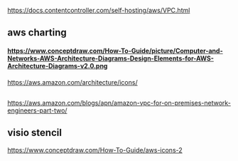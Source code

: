 https://docs.contentcontroller.com/self-hosting/aws/VPC.html

## aws charting
#### https://www.conceptdraw.com/How-To-Guide/picture/Computer-and-Networks-AWS-Architecture-Diagrams-Design-Elements-for-AWS-Architecture-Diagrams-v2.0.png

#### 
https://aws.amazon.com/architecture/icons/


##
https://aws.amazon.com/blogs/apn/amazon-vpc-for-on-premises-network-engineers-part-two/


## visio stencil
https://www.conceptdraw.com/How-To-Guide/aws-icons-2

